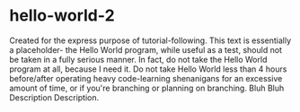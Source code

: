 # hello-world-2
Created for the express purpose of tutorial-following.
This text is essentially a placeholder- the Hello World program, while useful as a test, should not be taken in a fully serious manner. In fact, do not take the Hello World program at all, because I need it. Do not take Hello World less than 4 hours before/after operating heavy code-learning shenanigans for an excessive amount of time, or if you're branching or planning on branching. Bluh Bluh Description Description.
